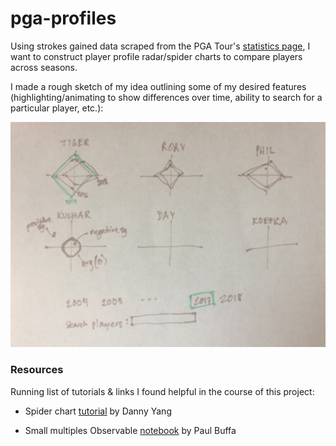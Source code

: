 # pga-profiles

Using strokes gained data scraped from the PGA Tour's [statistics page](https://www.pgatour.com/stats/), I want to construct player profile radar/spider charts to compare players across seasons.

I made a rough sketch of my idea outlining some of my desired features (highlighting/animating to show differences over time, ability to search for a particular player, etc.):

<img src="radar_sketch.jpg" alt="PGA radar chart sketch" width="600"/>

### Resources

Running list of tutorials & links I found helpful in the course of this project:

* Spider chart [tutorial](https://yangdanny97.github.io/blog/2019/03/01/D3-Spider-Chart) by Danny Yang

* Small multiples Observable [notebook](https://observablehq.com/@pstuffa/drought-maps) by Paul Buffa
